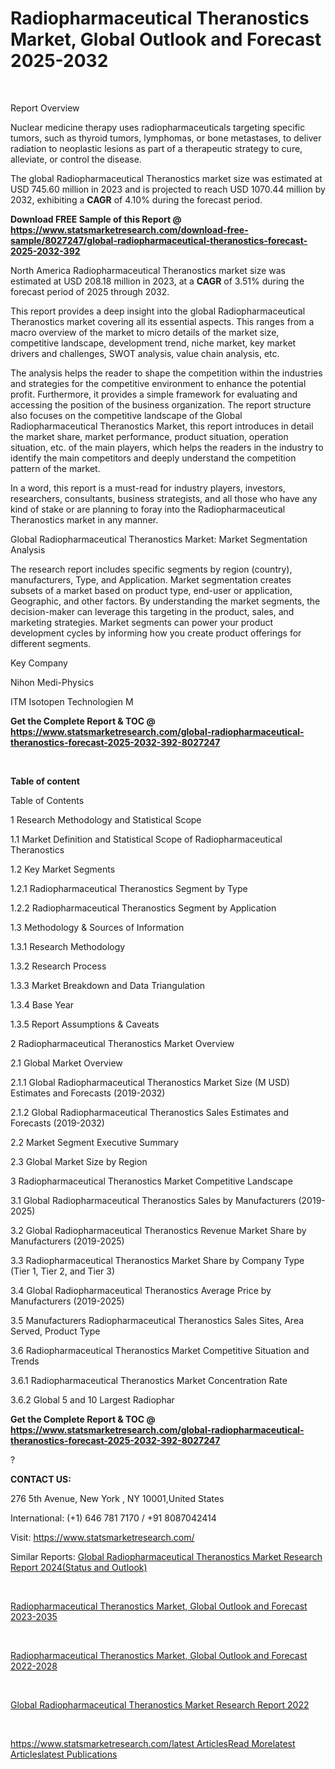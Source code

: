 <h1>Radiopharmaceutical Theranostics Market, Global Outlook and Forecast 2025-2032</h1><br/><p>Report Overview</p>
 
 
 
 <p>Nuclear medicine therapy uses radiopharmaceuticals targeting specific tumors, such as thyroid tumors, lymphomas, or bone metastases, to deliver radiation to neoplastic lesions as part of a therapeutic strategy to cure, alleviate, or control the disease.</p>
 
 
 
 <p>The global Radiopharmaceutical Theranostics market size was estimated at USD 745.60 million in 2023 and is projected to reach USD 1070.44 million by 2032, exhibiting a <strong>CAGR</strong> of 4.10% during the forecast period.</p>
 
 
 
 <p><strong>Download FREE Sample of this Report @ <a href="https://www.statsmarketresearch.com/download-free-sample/8027247/global-radiopharmaceutical-theranostics-forecast-2025-2032-392">https://www.statsmarketresearch.com/download-free-sample/8027247/global-radiopharmaceutical-theranostics-forecast-2025-2032-392</a></strong></p>
 
 
 
 <p>North America Radiopharmaceutical Theranostics market size was estimated at USD 208.18 million in 2023, at a <strong>CAGR</strong> of 3.51% during the forecast period of 2025 through 2032.</p>
 
 
 
 <p>This report provides a deep insight into the global Radiopharmaceutical Theranostics market covering all its essential aspects. This ranges from a macro overview of the market to micro details of the market size, competitive landscape, development trend, niche market, key market drivers and challenges, SWOT analysis, value chain analysis, etc.</p>
 
 
 
 <p>The analysis helps the reader to shape the competition within the industries and strategies for the competitive environment to enhance the potential profit. Furthermore, it provides a simple framework for evaluating and accessing the position of the business organization. The report structure also focuses on the competitive landscape of the Global Radiopharmaceutical Theranostics Market, this report introduces in detail the market share, market performance, product situation, operation situation, etc. of the main players, which helps the readers in the industry to identify the main competitors and deeply understand the competition pattern of the market.</p>
 
 
 
 <p>In a word, this report is a must-read for industry players, investors, researchers, consultants, business strategists, and all those who have any kind of stake or are planning to foray into the Radiopharmaceutical Theranostics market in any manner.</p>
 
 
 
 <p>Global Radiopharmaceutical Theranostics Market: Market Segmentation Analysis</p>
 
 
 
 <p>The research report includes specific segments by region (country), manufacturers, Type, and Application. Market segmentation creates subsets of a market based on product type, end-user or application, Geographic, and other factors. By understanding the market segments, the decision-maker can leverage this targeting in the product, sales, and marketing strategies. Market segments can power your product development cycles by informing how you create product offerings for different segments.</p>
 
 
 
 <p>Key Company</p>
 
 
 
 <p>Nihon Medi-Physics</p>
 
 
 
 <p>ITM Isotopen Technologien M</p>
 
 
 
 <div><b>Get the Complete Report & TOC @ <a href="https://www.statsmarketresearch.com/global-radiopharmaceutical-theranostics-forecast-2025-2032-392-8027247">https://www.statsmarketresearch.com/global-radiopharmaceutical-theranostics-forecast-2025-2032-392-8027247</a></b></div>
 
 
 
 <p><br />
 
 <b>Table of content</b></p>
 
 
 
 <p>Table of Contents<br />
 
 1 Research Methodology and Statistical Scope<br />
 
 1.1 Market Definition and Statistical Scope of Radiopharmaceutical Theranostics<br />
 
 1.2 Key Market Segments<br />
 
 1.2.1 Radiopharmaceutical Theranostics Segment by Type<br />
 
 1.2.2 Radiopharmaceutical Theranostics Segment by Application<br />
 
 1.3 Methodology & Sources of Information<br />
 
 1.3.1 Research Methodology<br />
 
 1.3.2 Research Process<br />
 
 1.3.3 Market Breakdown and Data Triangulation<br />
 
 1.3.4 Base Year<br />
 
 1.3.5 Report Assumptions & Caveats<br />
 
 2 Radiopharmaceutical Theranostics Market Overview<br />
 
 2.1 Global Market Overview<br />
 
 2.1.1 Global Radiopharmaceutical Theranostics Market Size (M USD) Estimates and Forecasts (2019-2032)<br />
 
 2.1.2 Global Radiopharmaceutical Theranostics Sales Estimates and Forecasts (2019-2032)<br />
 
 2.2 Market Segment Executive Summary<br />
 
 2.3 Global Market Size by Region<br />
 
 3 Radiopharmaceutical Theranostics Market Competitive Landscape<br />
 
 3.1 Global Radiopharmaceutical Theranostics Sales by Manufacturers (2019-2025)<br />
 
 3.2 Global Radiopharmaceutical Theranostics Revenue Market Share by Manufacturers (2019-2025)<br />
 
 3.3 Radiopharmaceutical Theranostics Market Share by Company Type (Tier 1, Tier 2, and Tier 3)<br />
 
 3.4 Global Radiopharmaceutical Theranostics Average Price by Manufacturers (2019-2025)<br />
 
 3.5 Manufacturers Radiopharmaceutical Theranostics Sales Sites, Area Served, Product Type<br />
 
 3.6 Radiopharmaceutical Theranostics Market Competitive Situation and Trends<br />
 
 3.6.1 Radiopharmaceutical Theranostics Market Concentration Rate<br />
 
 3.6.2 Global 5 and 10 Largest Radiophar</p>
 
 
 
 <div><b>Get the Complete Report & TOC @ <a href="https://www.statsmarketresearch.com/global-radiopharmaceutical-theranostics-forecast-2025-2032-392-8027247">https://www.statsmarketresearch.com/global-radiopharmaceutical-theranostics-forecast-2025-2032-392-8027247</a></b></div>
 
 
 
 <p>? </p>
 
 
 
 <p><b>CONTACT US:</b><br />
 
 276 5th Avenue, New York , NY 10001,United States<br />
 
 International: (+1) 646 781 7170 / +91 8087042414<br />
 
 Visit: <a href="https://www.statsmarketresearch.com/">https://www.statsmarketresearch.com/</a><br />
 
 Similar Reports: <a href="https://www.statsmarketresearch.com/global-radiopharmaceutical-theranostics-forecast-2025-2032-392-8027247">Global Radiopharmaceutical Theranostics Market Research Report 2024(Status and Outlook)</a><br />
 
 <br />
 
 <a href="https://www.statsmarketresearch.com/global-radiopharmaceutical-theranostics-forecast-2025-2032-392-8027247">Radiopharmaceutical Theranostics Market, Global Outlook and Forecast 2023-2035</a><br />
 
 <br />
 
 <a href="https://www.statsmarketresearch.com/global-radiopharmaceutical-theranostics-forecast-2025-2032-392-8027247">Radiopharmaceutical Theranostics Market, Global Outlook and Forecast 2022-2028</a><br />
 
 <br />
 
 <a href="https://www.statsmarketresearch.com/global-radiopharmaceutical-theranostics-forecast-2025-2032-392-8027247">Global Radiopharmaceutical Theranostics Market Research Report 2022</a><br />
 
 <br />
 
 <a href="https://gyeongbokgung.com">https://www.statsmarketresearch.com/</a><a href="https://hallyeomaritime.com">latest Articles</a><a href="https://jingwansa.com">Read More</a><a href="https://nguoiviet.jp/">latest Articles</a><a href="https://www.intelmarketresearch.com/">latest Publications</a></p>